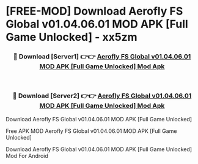 # [FREE-MOD] Download Aerofly FS Global v01.04.06.01 MOD APK [Full Game Unlocked] - xx5zm


<div align="center">
<h3>🔴 Download [Server1] 👉👉 <a href="https://apk-comot.site?title=Aerofly_FS_Global_v01.04.06.01_MOD_APK_[Full_Game_Unlocked]">Aerofly FS Global v01.04.06.01 MOD APK [Full Game Unlocked] Mod Apk</a></h3><br>

<h3>🔴 Download [Server2] 👉👉 <a href="https://apk-comot.site?title=Aerofly_FS_Global_v01.04.06.01_MOD_APK_[Full_Game_Unlocked]">Aerofly FS Global v01.04.06.01 MOD APK [Full Game Unlocked] Mod Apk</a></h3>
</div>



Download Aerofly FS Global v01.04.06.01 MOD APK [Full Game Unlocked] 

Free APK MOD Aerofly FS Global v01.04.06.01 MOD APK [Full Game Unlocked] 

Download Aerofly FS Global v01.04.06.01 MOD APK [Full Game Unlocked] Mod For Android
